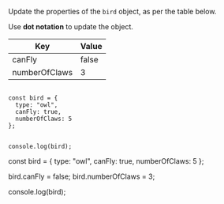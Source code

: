 Update the properties of the `bird` object,
as per the table below.

Use **dot notation** to update the object.

| Key           | Value |
| ------------- | ----- |
| canFly        | false |
| numberOfClaws | 3     |

<codeblock language="javascript" type="exercise" testMode="fixedInput">
<code>
const bird = {
  type: "owl",
  canFly: true,
  numberOfClaws: 5
};

console.log(bird);
</code>

<solution>
const bird = {
  type: "owl",
  canFly: true,
  numberOfClaws: 5
};

bird.canFly = false;
bird.numberOfClaws = 3;

console.log(bird);
</solution>
</codeblock>
